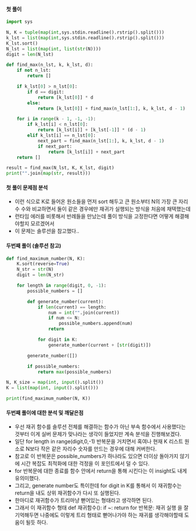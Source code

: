 #### 첫 풀이

```python
import sys

N, K = tuple(map(int,sys.stdin.readline().rstrip().split()))
k_lst = list(map(int,sys.stdin.readline().rstrip().split()))
K_lst.sort()
N_lst = list(map(int, list(str(N))))
digit = len(N_lst)

def find_max(n_lst, k, k_lst, d):
    if not n_lst:
        return []

    if k_lst[0] > n_lst[0]:
        if d == digit:
            return [k_lst[0]] * d
        else:
            return [k_lst[0]] + find_max(n_lst[1:], k, k_lst, d - 1)

    for i in range(k - 1, -1, -1):
        if k_lst[i] < n_lst[0]:
            return [k_lst[i]] + [k_lst[-1]] * (d - 1)
        elif k_lst[i] == n_lst[0]:
            next_part = find_max(n_lst[1:], k, k_lst, d - 1)
            if next_part:
                return [k_lst[i]] + next_part
    return []

result = find_max(N_lst, K, K_lst, digit)
print("".join(map(str, result)))
```

#### 첫 풀이 문제점 분석
- 이런 식으로 K로 들어온 원소들을 먼저 sort 해두고 큰 원소부터 N의 가장 큰 자리수 수와 비교하면서 둘이 같은 경우에만 재귀가 실행되는 방식을 처음에 채택했는데
- 런타임 에러를 비롯해서 반례들을 만났는데 풀이 방식을 고정한다면 어떻게 해결해야할지 모르겠어서
- 이 문제는 솔루션을 참고했다..

#### 두번째 풀이 (솔루션 참고)

```python
def find_maximum_number(N, K):
    K.sort(reverse=True)
    N_str = str(N)
    digit = len(N_str)

    for length in range(digit, 0, -1):
        possible_numbers = []

        def generate_number(current):
            if len(current) == length:
                num = int("".join(current))
                if num <= N:
                    possible_numbers.append(num)
                return

            for digit in K:
                generate_number(current + [str(digit)])

        generate_number([])

        if possible_numbers:
            return max(possible_numbers)

N, K_size = map(int, input().split())
K = list(map(int, input().split()))

print(find_maximum_number(N, K))
```

#### 두번째 풀이에 대한 분석 및 깨달은점
- 우선 재귀 함수를 솔루션 전체를 해결하는 함수가 아닌 부속 함수에서 사용했다는 것부터 이게 실버 문제가 맞나라는 생각이 들었지만 계속 분석을 진행해보겠다.
- 일단 for length in range(digit,0,-1) 반복문을 거치면서 혹여나 현재 K 리스트 원소로 N보다 작은 같은 자리수 숫자를 만드는 경우에 대해 커버한다.
- 참고로 이 반복문은 possible_numbers가 하나라도 있으면 더이상 돌아가지 않기에 시간 복잡도 최적화에 대한 걱정을 이 포인트에서 덜 수 있다.
- for 반복문에 대한 종료를 함수 안에서 return을 통해 시킨다는 이 insight도 내게 유의미했다.
- 그리고, generate number도 특이한데 for digit in K를 통해서 이 재귀함수는 return을 내도 상위 재귀함수가 다시 또 실행된다.
- 한마디로 재귀함수가 트리마냥 뻗어있는 형태라고 생각하면 된다.
- 그래서 이 재귀함수 형태 def 재귀함수(): if ~: return for 반복문: 재귀 실행 을 잘 기억해두면 나중에도 이렇게 트리 형태로 뻗어나가야 하는 재귀를 생각해야할때 도움이 될듯 하다.
